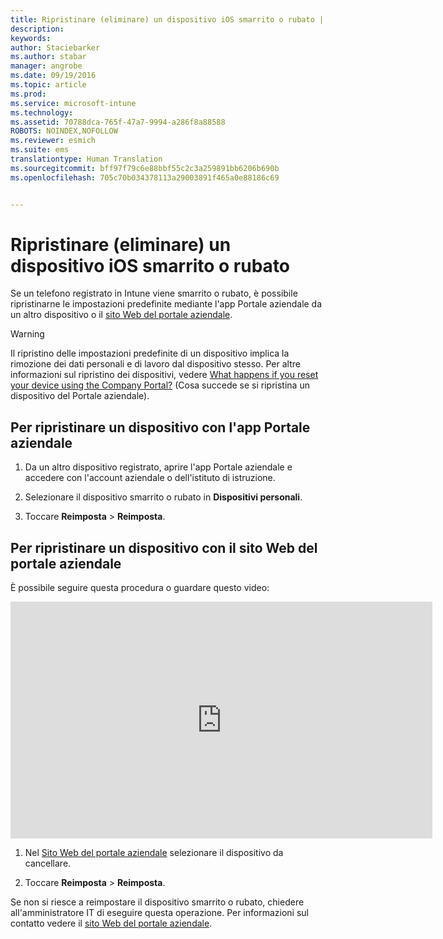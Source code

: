```yaml
---
title: Ripristinare (eliminare) un dispositivo iOS smarrito o rubato | Microsoft Intune
description: 
keywords: 
author: Staciebarker
ms.author: stabar
manager: angrobe
ms.date: 09/19/2016
ms.topic: article
ms.prod: 
ms.service: microsoft-intune
ms.technology: 
ms.assetid: 70788dca-765f-47a7-9994-a286f8a88588
ROBOTS: NOINDEX,NOFOLLOW
ms.reviewer: esmich
ms.suite: ems
translationtype: Human Translation
ms.sourcegitcommit: bff97f79c6e88bbf55c2c3a259891bb6206b690b
ms.openlocfilehash: 705c70b034378113a29003891f465a0e88186c69


---
```



# Ripristinare (eliminare) un dispositivo iOS smarrito o rubato

Se un telefono registrato in Intune viene smarrito o rubato, è possibile ripristinarne le impostazioni predefinite mediante l'app Portale aziendale da un altro dispositivo o il [sito Web del portale aziendale](http://portal.manage.microsoft.com).

> [!WARNING]
> Il ripristino delle impostazioni predefinite di un dispositivo implica la rimozione dei dati personali e di lavoro dal dispositivo stesso. Per altre informazioni sul ripristino dei dispositivi, vedere [What happens if you reset your device using the Company Portal?](what-happens-if-you-reset-your-device-using-the-company-portal-ios.md) (Cosa succede se si ripristina un dispositivo del Portale aziendale).

## Per ripristinare un dispositivo con l'app Portale aziendale

1.  Da un altro dispositivo registrato, aprire l'app Portale aziendale e accedere con l'account aziendale o dell'istituto di istruzione.

2.  Selezionare il dispositivo smarrito o rubato in **Dispositivi personali**.

3.  Toccare **Reimposta** &gt; **Reimposta**.

## Per ripristinare un dispositivo con il sito Web del portale aziendale

È possibile seguire questa procedura o guardare questo video:

<iframe width="675" height="379" src="https://www.youtube.com/embed/3rrXe8XmtgU" frameborder="0" allowfullscreen></iframe>

1.  Nel [Sito Web del portale aziendale](http://portal.manage.microsoft.com) selezionare il dispositivo da cancellare.

2.  Toccare **Reimposta** &gt; **Reimposta**.

Se non si riesce a reimpostare il dispositivo smarrito o rubato, chiedere all'amministratore IT di eseguire questa operazione. Per informazioni sul contatto vedere il [sito Web del portale aziendale](http://portal.manage.microsoft.com).





<!--HONumber=Sep16_HO3-->


